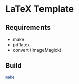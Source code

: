 # LaTeX Template

## Requirements

* make
* pdflatex
* convert (ImageMagick)

## Build

```bash
make
```

